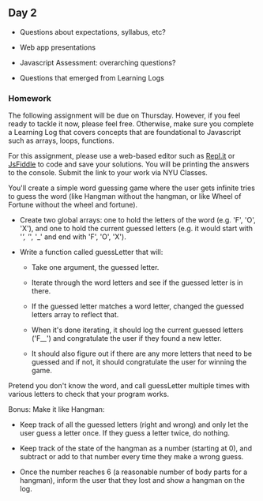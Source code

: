 ## Day 2

* Questions about expectations, syllabus, etc?

* Web app presentations

* Javascript Assessment: overarching questions?

* Questions that emerged from Learning Logs

### Homework

The following assignment will be due on Thursday. However, if you feel ready to tackle it now, please feel free. Otherwise, make sure you complete a Learning Log that covers concepts that are foundational to Javascript such as arrays, loops, functions.

For this assignment, please use a web-based editor such as [Repl.it](https://repl.it/) or [JsFiddle](https://jsfiddle.net/) to code and save your solutions. You will be printing the answers to the console. Submit the link to your work via NYU Classes.

You'll create a simple word guessing game where the user gets infinite tries to guess the word (like Hangman without the hangman, or like Wheel of Fortune without the wheel and fortune).

* Create two global arrays: one to hold the letters of the word (e.g. 'F', 'O', 'X'), and one to hold the current guessed letters (e.g. it would start with '_', '_', '_' and end with 'F', 'O', 'X').

* Write a function called guessLetter that will:
  * Take one argument, the guessed letter.
  
  * Iterate through the word letters and see if the guessed letter is in there.
  
  * If the guessed letter matches a word letter, changed the guessed letters array to reflect that.
  
  * When it's done iterating, it should log the current guessed letters ('F__') and congratulate the user if they found a new letter.
  
  * It should also figure out if there are any more letters that need to be guessed and if not, it should congratulate the user for winning the game.
  
Pretend you don't know the word, and call guessLetter multiple times with various letters to check that your program works.

Bonus: Make it like Hangman:
* Keep track of all the guessed letters (right and wrong) and only let the user guess a letter once. If they guess a letter twice, do nothing.

* Keep track of the state of the hangman as a number (starting at 0), and subtract or add to that number every time they make a wrong guess.

* Once the number reaches 6 (a reasonable number of body parts for a hangman), inform the user that they lost and show a hangman on the log.